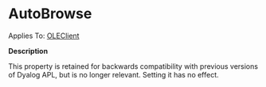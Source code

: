 




<h1 class="heading"><span class="name">AutoBrowse</span></h1>

Applies To: [OLEClient](../a-z/oleclient.md)


**Description**


This property is retained for backwards compatibility with previous versions of Dyalog APL, but is no longer relevant. Setting it has no effect.



